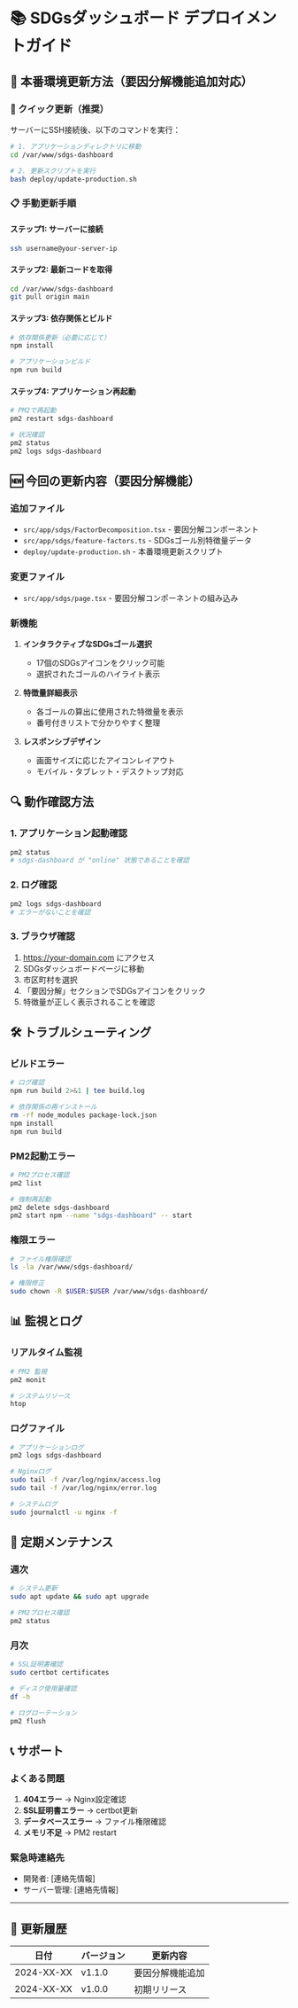 # 📚 SDGsダッシュボード デプロイメントガイド

## 🚀 本番環境更新方法（要因分解機能追加対応）

### 🔧 クイック更新（推奨）

サーバーにSSH接続後、以下のコマンドを実行：

```bash
# 1. アプリケーションディレクトリに移動
cd /var/www/sdgs-dashboard

# 2. 更新スクリプトを実行
bash deploy/update-production.sh
```

### 📋 手動更新手順

#### ステップ1: サーバーに接続
```bash
ssh username@your-server-ip
```

#### ステップ2: 最新コードを取得
```bash
cd /var/www/sdgs-dashboard
git pull origin main
```

#### ステップ3: 依存関係とビルド
```bash
# 依存関係更新（必要に応じて）
npm install

# アプリケーションビルド
npm run build
```

#### ステップ4: アプリケーション再起動
```bash
# PM2で再起動
pm2 restart sdgs-dashboard

# 状況確認
pm2 status
pm2 logs sdgs-dashboard
```

## 🆕 今回の更新内容（要因分解機能）

### 追加ファイル
- `src/app/sdgs/FactorDecomposition.tsx` - 要因分解コンポーネント
- `src/app/sdgs/feature-factors.ts` - SDGsゴール別特徴量データ
- `deploy/update-production.sh` - 本番環境更新スクリプト

### 変更ファイル
- `src/app/sdgs/page.tsx` - 要因分解コンポーネントの組み込み

### 新機能
1. **インタラクティブなSDGsゴール選択**
   - 17個のSDGsアイコンをクリック可能
   - 選択されたゴールのハイライト表示

2. **特徴量詳細表示**
   - 各ゴールの算出に使用された特徴量を表示
   - 番号付きリストで分かりやすく整理

3. **レスポンシブデザイン**
   - 画面サイズに応じたアイコンレイアウト
   - モバイル・タブレット・デスクトップ対応

## 🔍 動作確認方法

### 1. アプリケーション起動確認
```bash
pm2 status
# sdgs-dashboard が "online" 状態であることを確認
```

### 2. ログ確認
```bash
pm2 logs sdgs-dashboard
# エラーがないことを確認
```

### 3. ブラウザ確認
1. https://your-domain.com にアクセス
2. SDGsダッシュボードページに移動
3. 市区町村を選択
4. 「要因分解」セクションでSDGsアイコンをクリック
5. 特徴量が正しく表示されることを確認

## 🛠️ トラブルシューティング

### ビルドエラー
```bash
# ログ確認
npm run build 2>&1 | tee build.log

# 依存関係の再インストール
rm -rf node_modules package-lock.json
npm install
npm run build
```

### PM2起動エラー
```bash
# PM2プロセス確認
pm2 list

# 強制再起動
pm2 delete sdgs-dashboard
pm2 start npm --name "sdgs-dashboard" -- start
```

### 権限エラー
```bash
# ファイル権限確認
ls -la /var/www/sdgs-dashboard/

# 権限修正
sudo chown -R $USER:$USER /var/www/sdgs-dashboard/
```

## 📊 監視とログ

### リアルタイム監視
```bash
# PM2 監視
pm2 monit

# システムリソース
htop
```

### ログファイル
```bash
# アプリケーションログ
pm2 logs sdgs-dashboard

# Nginxログ
sudo tail -f /var/log/nginx/access.log
sudo tail -f /var/log/nginx/error.log

# システムログ
sudo journalctl -u nginx -f
```

## 🔄 定期メンテナンス

### 週次
```bash
# システム更新
sudo apt update && sudo apt upgrade

# PM2プロセス確認
pm2 status
```

### 月次
```bash
# SSL証明書確認
sudo certbot certificates

# ディスク使用量確認
df -h

# ログローテーション
pm2 flush
```

## 📞 サポート

### よくある問題
1. **404エラー** → Nginx設定確認
2. **SSL証明書エラー** → certbot更新
3. **データベースエラー** → ファイル権限確認
4. **メモリ不足** → PM2 restart

### 緊急時連絡先
- 開発者: [連絡先情報]
- サーバー管理: [連絡先情報]

---

## 📝 更新履歴

| 日付 | バージョン | 更新内容 |
|------|------------|----------|
| 2024-XX-XX | v1.1.0 | 要因分解機能追加 |
| 2024-XX-XX | v1.0.0 | 初期リリース |
